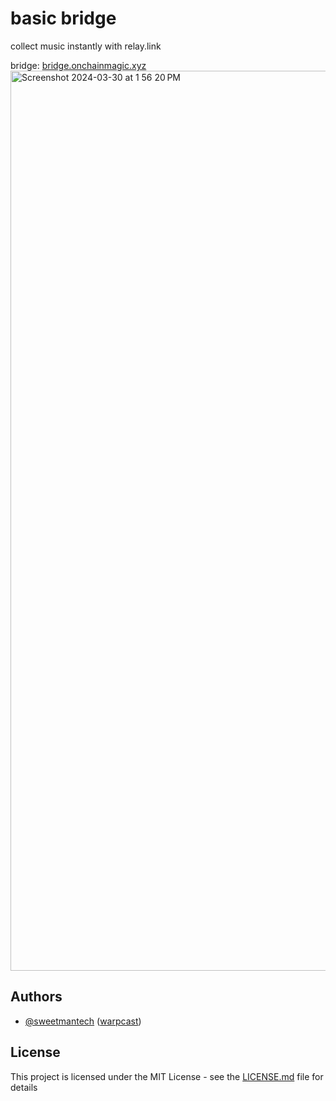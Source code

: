 # basic bridge

collect music instantly with relay.link

bridge: [bridge.onchainmagic.xyz](https://bridge.onchainmagic.xyz/)
<img width="1440" alt="Screenshot 2024-03-30 at 1 56 20 PM" src="https://github.com/SweetmanTech/basic-relay-bridge/assets/23249402/de002b81-2c85-400f-bc8e-887de0d28c82">

## Authors

- [@sweetmantech](https://github.com/sweetmantech) ([warpcast](https://warpcast.com/sweetman-eth))

## License

This project is licensed under the MIT License - see the [LICENSE.md](LICENSE.md) file for details
